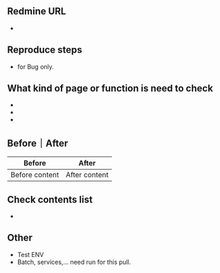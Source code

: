 ## Redmine URL
 - 

## Reproduce steps
 - for Bug only.

## What kind of page or function is need to check
 - 
 - 
 - 

## Before｜After
Before|After|
--|--|
Before content|After content|

## Check contents list
 - 

## Other
 - Test ENV
 - Batch, services,... need run for this pull.
